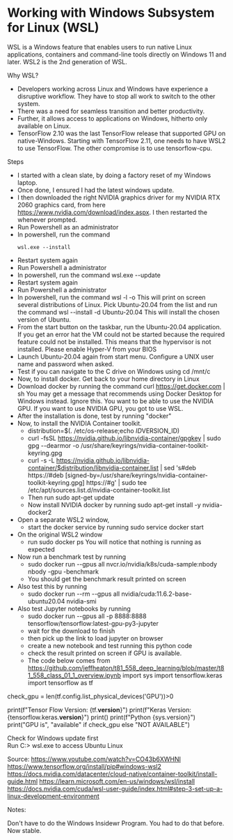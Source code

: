 # Working with Windows Subsystem for Linux (WSL)

WSL is a Windows feature that enables users to run native Linux applications, containers and command-line tools directly on Windows 11 and later. WSL2  is the 2nd generation of WSL.

Why WSL?  
- Developers working across Linux and Windows have experience a disruptive workflow. They have to stop all work to switch to the other system.
- There was a need for seamless transition and better productivity.
- Further, it allows access to applications on Windows, hitherto only available on Linux.
- TensorFlow 2.10 was the last TensorFlow release that supported GPU on native-Windows. Starting with TensorFlow 2.11, one needs to have WSL2 to use TensorFlow. The other compromise is to use tensorflow-cpu.

Steps  
- I started with a clean slate, by doing a factory reset of my Windows laptop.
- Once done, I ensured I had the latest windows update.
- I then downloaded the right NVIDIA graphics driver for my NVIDIA RTX 2060 graphics card, from here https://www.nvidia.com/download/index.aspx. I then restarted the whenever prompted.
- Run Powershell as an administrator
- In powershell, run the command
    ```
    wsl.exe --install
    ```  
- Restart system again
- Run Powershell a administrator
- In powershell, run the command wsl.exe --update
- Restart system again
- Run Powershell a administrator
- In powershell, run the command wsl -l -o  This will print on screen several distributions of Linux. Pick Ubuntu-20.04 from the list and run the command wsl --install -d Ubuntu-20.04  This will install the chosen version of Ubuntu.
- From the start button on the taskbar, run the Ubuntu-20.04 application. If you get an error hat the VM could not be started because the required feature could not be installed. This means that the hypervisor is not installed. Please enable Hyper-V from your BIOS
- Launch Ubuntu-20.04 again from start menu. Configure a UNIX user name and password when asked.
- Test if you can navigate to the C drive on Windows using cd /mnt/c
- Now, to install docker. Get back to your home directory in Linux
- Download docker by running the command curl https://get.docker.com | sh   You may get a message that recommends using Docker Desktop for Windows instead. Ignore this. You want to be able to use the NVIDIA GPU. If you want to use NVIDIA GPU, you got to use WSL.
- After the installation is done, test by running "docker"
- Now, to install the NVIDIA Container toolkit.
    - distribution=$(. /etc/os-release;echo $ID$VERSION_ID)
    - curl -fsSL https://nvidia.github.io/libnvidia-container/gpgkey | sudo gpg --dearmor -o /usr/share/keyrings/nvidia-container-toolkit-keyring.gpg
    - curl -s -L https://nvidia.github.io/libnvidia-container/$distribution/libnvidia-container.list | sed 's#deb https://#deb [signed-by=/usr/share/keyrings/nvidia-container-toolkit-keyring.gpg] https://#g' | sudo tee /etc/apt/sources.list.d/nvidia-container-toolkit.list
    - Then run sudo apt-get update
    - Now install NVIDIA docker by running sudo apt-get install -y nvidia-docker2
- Open a separate WSL2 window,
    - start the docker service by running sudo service docker start
- On the original WSL2 window
    - run sudo docker ps You will notice that nothing is running as expected
- Now run a benchmark test by running
    - sudo docker run --gpus all nvcr.io/nvidia/k8s/cuda-sample:nbody nbody -gpu -benchmark
    - You should get the benchmark result printed on screen
- Also test this by running
    - sudo docker run --rm --gpus all nvidia/cuda:11.6.2-base-ubuntu20.04 nvidia-smi
- Also test Jupyter notebooks by running
    - sudo docker run --gpus all -p 8888:8888 tensorflow/tensorflow:latest-gpu-py3-jupyter
    - wait for the download to finish
    - then pick up the link to load jupyter on browser
    - create a new notebook and test running this python code
    - check the result printed on screen if GPU is available.
    - The code below comes from https://github.com/jeffheaton/t81_558_deep_learning/blob/master/t81_558_class_01_1_overview.ipynb
import sys
import tensorflow.keras
import tensorflow as tf

check_gpu = len(tf.config.list_physical_devices('GPU'))>0

print(f"Tensor Flow Version: {tf.__version__}")
print(f"Keras Version: {tensorflow.keras.__version__}")
print()
print(f"Python {sys.version}")
print("GPU is", "available" if check_gpu else "NOT AVAILABLE")



Check for Windows update first  
Run C:\> wsl.exe to access Ubuntu Linux



Source: https://www.youtube.com/watch?v=CO43b6XWHNI
https://www.tensorflow.org/install/pip#windows-wsl2
https://docs.nvidia.com/datacenter/cloud-native/container-toolkit/install-guide.html
https://learn.microsoft.com/en-us/windows/wsl/install
https://docs.nvidia.com/cuda/wsl-user-guide/index.html#step-3-set-up-a-linux-development-environment


Notes:

Don't have to do the Windows Insidewr Program. You had to do that before. Now stable.
